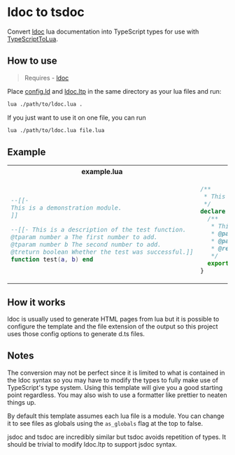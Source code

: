 # ldoc to tsdoc

Convert [ldoc](https://github.com/lunarmodules/ldoc) lua documentation into TypeScript types for use with [TypeScriptToLua](https://typescripttolua.github.io/).

## How to use

> Requires - [ldoc](https://github.com/lunarmodules/ldoc)

Place [config.ld](config.ld) and [ldoc.ltp](ldoc.ltp) in the same directory as your lua files and run:

```sh
lua ./path/to/ldoc.lua .
```

If you just want to use it on one file, you can run

```sh
lua ./path/to/ldoc.lua file.lua
```

## Example

<table>
<tr>
<th>example.lua</th>
<th>index.d.ts</th>
</tr>
<tr>
<td>

```lua
--[[-
This is a demonstration module.
]]

--[[- This is a description of the test function.
@tparam number a The first number to add.
@tparam number b The second number to add.
@treturn boolean Whether the test was successful.]]
function test(a, b) end
```

</td>
<td>

```ts
/**
 * This is a demonstration module.
 */
declare module 'example' {
  /**
   * This is a description of the test function.
   * @param a The first number to add.
   * @param b The second number to add.
   * @returns boolean - Whether the test was successful.
   */
  export function test(a: number, b: number): boolean;
}
```

</td>
</table>

## How it works

ldoc is usually used to generate HTML pages from lua but it is possible to configure the template and the file extension of the output so this project uses those config options to generate d.ts files.

## Notes

The conversion may not be perfect since it is limited to what is contained in the ldoc syntax so you may have to modify the types to fully make use of TypeScript's type system.
Using this template will give you a good starting point regardless.
You may also wish to use a formatter like prettier to neaten things up.

By default this template assumes each lua file is a module. You can change it to see files as globals using the `as_globals` flag at the top to false.

jsdoc and tsdoc are incredibly similar but tsdoc avoids repetition of types. It should be trivial to modify ldoc.ltp to support jsdoc syntax.
